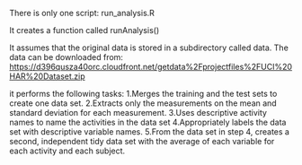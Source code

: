 There is only one script: run_analysis.R

It creates a function called runAnalysis()

It assumes that the original data is stored in a subdirectory called data.
The data can be downloaded from: https://d396qusza40orc.cloudfront.net/getdata%2Fprojectfiles%2FUCI%20HAR%20Dataset.zip 

it performs the following tasks:
1.Merges the training and the test sets to create one data set.
2.Extracts only the measurements on the mean and standard deviation for each measurement. 
3.Uses descriptive activity names to name the activities in the data set
4.Appropriately labels the data set with descriptive variable names. 
5.From the data set in step 4, creates a second, independent tidy data set with the average of each variable for each activity and each subject.


